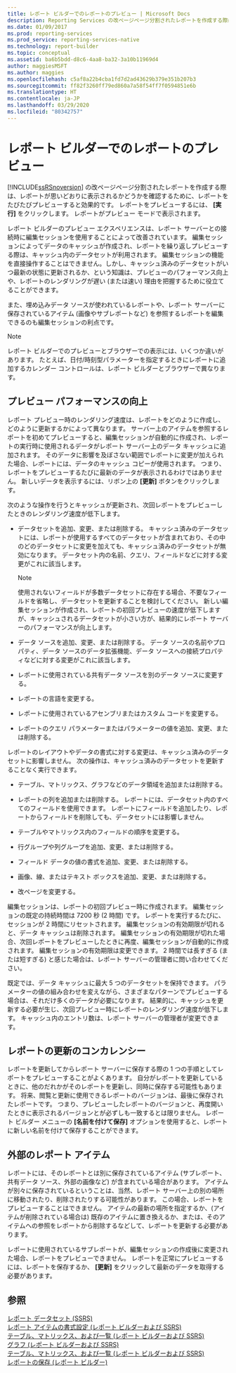 ```yaml
---
title: レポート ビルダーでのレポートのプレビュー | Microsoft Docs
description: Reporting Services の改ページページ分割されたレポートを作成する際は、レポートが思いどおりに表示されるかどうかを確認するためにレポートをプレビューできます。
ms.date: 01/09/2017
ms.prod: reporting-services
ms.prod_service: reporting-services-native
ms.technology: report-builder
ms.topic: conceptual
ms.assetid: ba6b5bdd-d8c6-4aa8-ba32-3a10b11969d4
author: maggiesMSFT
ms.author: maggies
ms.openlocfilehash: c5af8a22b4cba1fd7d2ad43629b379e351b207b3
ms.sourcegitcommit: ff82f3260ff79ed860a7a58f54ff7f0594851e6b
ms.translationtype: HT
ms.contentlocale: ja-JP
ms.lasthandoff: 03/29/2020
ms.locfileid: "80342757"
---
```

# <a name="previewing-reports-in-report-builder"></a>レポート ビルダーでのレポートのプレビュー
  [!INCLUDE[ssRSnoversion](../../includes/ssrsnoversion-md.md)] の改ページページ分割されたレポートを作成する際は、レポートが思いどおりに表示されるかどうかを確認するために、レポートをたびたびプレビューすると効果的です。 レポートをプレビューするには、 **[実行]** をクリックします。 レポートがプレビュー モードで表示されます。  
  
 レポート ビルダーのプレビュー エクスペリエンスは、レポート サーバーとの接続時に編集セッションを使用することによって改善されています。 編集セッションによってデータのキャッシュが作成され、レポートを繰り返しプレビューする際は、キャッシュ内のデータセットが利用されます。 編集セッションの機能を直接操作することはできません。しかし、キャッシュ済みのデータセットがいつ最新の状態に更新されるか、という知識は、プレビューのパフォーマンス向上や、レポートのレンダリングが遅い (または速い) 理由を把握するために役立てることができます。  
  
 また、埋め込みデータ ソースが使われているレポートや、レポート サーバーに保存されているアイテム (画像やサブレポートなど) を参照するレポートを編集できるのも編集セッションの利点です。  
  
> [!NOTE]  
> レポート ビルダーでのプレビューとブラウザーでの表示には、いくつか違いがあります。 たとえば、日付/時刻型パラメーターを指定するときにレポートに追加するカレンダー コントロールは、レポート ビルダーとブラウザーで異なります。 
  
## <a name="improving-preview-performance"></a>プレビュー パフォーマンスの向上  
 レポート プレビュー時のレンダリング速度は、レポートをどのように作成し、どのように更新するかによって異なります。 サーバー上のアイテムを参照するレポートを初めてプレビューすると、編集セッションが自動的に作成され、レポートの実行時に使用されるデータがレポート サーバー上のデータ キャッシュに追加されます。 そのデータに影響を及ぼさない範囲でレポートに変更が加えられた場合、レポートには、データのキャッシュ コピーが使用されます。 つまり、レポートをプレビューするたびに最新のデータが表示されるわけではありません。 新しいデータを表示するには、リボン上の **[更新]** ボタンをクリックします。  
  
 次のような操作を行うとキャッシュが更新され、次回レポートをプレビューしたときのレンダリング速度が低下します。  
  
-   データセットを追加、変更、または削除する。 キャッシュ済みのデータセットには、レポートが使用するすべてのデータセットが含まれており、その中のどのデータセットに変更を加えても、キャッシュ済みのデータセットが無効になります。 データセット内の名前、クエリ、フィールドなどに対する変更がこれに該当します。  
  
    > [!NOTE]  
    >  使用されないフィールドが多数データセットに存在する場合、不要なフィールドを省略し、データセットを更新することを検討してください。 新しい編集セッションが作成され、レポートの初回プレビューの速度が低下しますが、キャッシュされるデータセットが小さい方が、結果的にレポート サーバーのパフォーマンスが向上します。  
  
-   データ ソースを追加、変更、または削除する。 データ ソースの名前やプロパティ、データ ソースのデータ拡張機能、データ ソースへの接続プロパティなどに対する変更がこれに該当します。  
  
-   レポートに使用されている共有データ ソースを別のデータ ソースに変更する。  
  
-   レポートの言語を変更する。  
  
-   レポートに使用されているアセンブリまたはカスタム コードを変更する。  
  
-   レポートのクエリ パラメーターまたはパラメーターの値を追加、変更、または削除する。  
  
 レポートのレイアウトやデータの書式に対する変更は、キャッシュ済みのデータセットに影響しません。 次の操作は、キャッシュ済みのデータセットを更新することなく実行できます。  
  
-   テーブル、マトリックス、グラフなどのデータ領域を追加または削除する。  
  
-   レポートの列を追加または削除する。 レポートには、データセット内のすべてのフィールドを使用できます。 レポートにフィールドを追加したり、レポートからフィールドを削除しても、データセットには影響しません。  
  
-   テーブルやマトリックス内のフィールドの順序を変更する。  
  
-   行グループや列グループを追加、変更、または削除する。  
  
-   フィールド データの値の書式を追加、変更、または削除する。  
  
-   画像、線、またはテキスト ボックスを追加、変更、または削除する。  
  
-   改ページを変更する。  
  
 編集セッションは、レポートの初回プレビュー時に作成されます。 編集セッションの既定の持続時間は 7200 秒 (2 時間) です。 レポートを実行するたびに、セッションが 2 時間にリセットされます。 編集セッションの有効期限が切れると、データ キャッシュは削除されます。 編集セッションの有効期限が切れた場合、次回レポートをプレビューしたときに再度、編集セッションが自動的に作成されます。 編集セッションの有効期限は変更できます。 2 時間では長すぎる (または短すぎる) と感じた場合は、レポート サーバーの管理者に問い合わせてください。  
  
 既定では、データ キャッシュに最大 5 つのデータセットを保持できます。 パラメーターの値の組み合わせを変えながら、さまざまなパターンでプレビューする場合は、それだけ多くのデータが必要になります。 結果的に、キャッシュを更新する必要が生じ、次回プレビュー時にレポートのレンダリング速度が低下します。 キャッシュ内のエントリ数は、レポート サーバーの管理者が変更できます。  
  
## <a name="concurrency-of-report-updates"></a>レポートの更新のコンカレンシー  
 レポートを更新してからレポート サーバーに保存する際の 1 つの手順としてレポートをプレビューすることがよくあります。 自分がレポートを更新しているときに、他のだれかがそのレポートを更新し、同時に保存する可能性もあります。 将来、閲覧と更新に使用できるレポートのバージョンは、最後に保存されたレポートです。 つまり、プレビューしたレポートのバージョンと、再度開いたときに表示されるバージョンとが必ずしも一致するとは限りません。 レポート ビルダー メニューの **[名前を付けて保存]** オプションを使用すると、レポートに新しい名前を付けて保存することができます。  
  
## <a name="external-report-items"></a>外部のレポート アイテム  
 レポートには、そのレポートとは別に保存されているアイテム (サブレポート、共有データ ソース、外部の画像など) が含まれている場合があります。 アイテムが別々に保存されているということは、当然、レポート サーバー上の別の場所に移動されたり、削除されたりする可能性があります。 この場合、レポートをプレビューすることはできません。 アイテムの最新の場所を指定するか、(アイテムが削除されている場合は) 既存のアイテムに置き換えるか、または、そのアイテムへの参照をレポートから削除するなどして、レポートを更新する必要があります。  
  
 レポートに使用されているサブレポートが、編集セッションの作成後に変更された場合、レポートをプレビューできません。 レポートを正常にプレビューするには、レポートを保存するか、 **[更新]** をクリックして最新のデータを取得する必要があります。  
  
## <a name="see-also"></a>参照  
 [レポート データセット (SSRS)](../../reporting-services/report-data/report-datasets-ssrs.md)   
 [レポート アイテムの書式設定 (レポート ビルダーおよび SSRS)](../../reporting-services/report-design/formatting-report-items-report-builder-and-ssrs.md)   
 [テーブル、マトリックス、および一覧 &#40;レポート ビルダーおよび SSRS&#41;](../../reporting-services/report-design/tables-matrices-and-lists-report-builder-and-ssrs.md)   
 [グラフ &#40;レポート ビルダーおよび SSRS&#41;](../../reporting-services/report-design/charts-report-builder-and-ssrs.md)   
 [テーブル、マトリックス、および一覧 &#40;レポート ビルダーおよび SSRS&#41;](../../reporting-services/report-design/tables-matrices-and-lists-report-builder-and-ssrs.md)   
 [レポートの保存 &#40;レポート ビルダー&#41;](../../reporting-services/report-builder/saving-reports-report-builder.md)  
  
  
